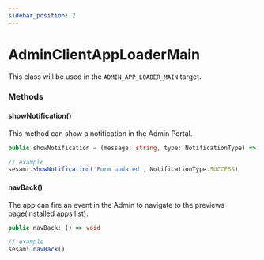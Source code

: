 ```yaml
---
sidebar_position: 2
---
```


# AdminClientAppLoaderMain
This class will be used in the `ADMIN_APP_LOADER_MAIN` target.

### Methods

#### showNotification()
This method can show a notification in the Admin Portal.

```ts
public showNotification = (message: string, type: NotificationType) => void

// example
sesami.showNotification('Form updated', NotificationType.SUCCESS)
```

#### navBack()
The app can fire an event in the Admin to navigate to the previews page(installed apps list).
```ts
public navBack: () => void

// example
sesami.navBack()
```
